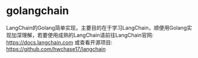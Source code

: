 # golangchain
LangChain的Golang简单实现，主要目的在于学习LangChain，顺便用Golang实现加深理解，若要使用成熟的LangChain请前往LangChain官网:
<https://docs.langchain.com> 或查看开源项目: <https://github.com/hwchase17/langchain>